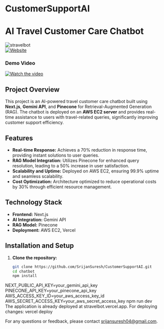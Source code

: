 # CustomerSupportAI
# AI Travel Customer Care Chatbot

![stravelbot](https://img.shields.io/badge/Deployed-Vercel-green)  
[![Website](https://img.shields.io/website?down_color=red&down_message=Offline&up_color=green&up_message=Online&url=https%3A%2F%2Fstravelbot.vercel.app)](https://stravelbot.vercel.app)
### Demo Video
[![Watch the video](https://img.youtube.com/vi/YV9Ae1pt_z4/0.jpg)](https://www.youtube.com/watch?v=YV9Ae1pt_z4)
## Project Overview

This project is an AI-powered travel customer care chatbot built using **Next.js**, **Gemini API**, and **Pinecone** for Retrieval-Augmented Generation (RAG). The chatbot is deployed on an **AWS EC2 server** and provides real-time assistance to users with travel-related queries, significantly improving customer support efficiency.

## Features

- **Real-time Response:** Achieves a 70% reduction in response time, providing instant solutions to user queries.
- **RAG Model Integration:** Utilizes Pinecone for enhanced query resolution, leading to a 50% increase in user satisfaction.
- **Scalability and Uptime:** Deployed on AWS EC2, ensuring 99.9% uptime and seamless scalability.
- **Cost Optimization:** Architecture optimized to reduce operational costs by 30% through efficient resource management.

## Technology Stack

- **Frontend:** Next.js
- **AI Integration:** Gemini API
- **RAG Model:** Pinecone
- **Deployment:** AWS EC2, Vercel

## Installation and Setup

1. **Clone the repository:**
   ```bash
   git clone https://github.com/SrijanSuresh/CustomerSupportAI.git
   cd chatbot
   npm install
NEXT_PUBLIC_API_KEY=your_gemini_api_key
PINECONE_API_KEY=your_pinecone_api_key
AWS_ACCESS_KEY_ID=your_aws_access_key_id
AWS_SECRET_ACCESS_KEY=your_aws_secret_access_key
npm run dev
The application is already deployed at stravelbot.vercel.app. For deploying changes:
  vercel deploy

 For any questions or feedback, please contact srijansuresh04@gmail.com.


